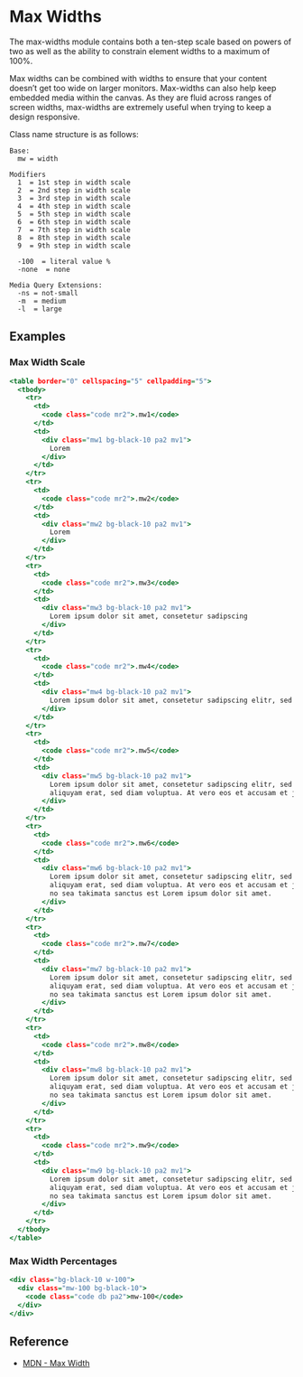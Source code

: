 # Max Widths

The max-widths module contains both a ten-step scale based on powers of two as well as the ability to constrain element widths to a maximum of 100%.

Max widths can be combined with widths to ensure that your content doesn’t get too wide on larger monitors. Max-widths can also help keep embedded media within the canvas. As they are fluid across ranges of screen widths, max-widths are extremely useful when trying to keep a design responsive.

Class name structure is as follows:

```
Base:
  mw = width

Modifiers
  1  = 1st step in width scale
  2  = 2nd step in width scale
  3  = 3rd step in width scale
  4  = 4th step in width scale
  5  = 5th step in width scale
  6  = 6th step in width scale
  7  = 7th step in width scale
  8  = 8th step in width scale
  9  = 9th step in width scale

  -100  = literal value %
  -none  = none

Media Query Extensions:
  -ns = not-small
  -m  = medium
  -l  = large
```

## Examples

### Max Width Scale

```.html
<table border="0" cellspacing="5" cellpadding="5">
  <tbody>
    <tr>
      <td>
        <code class="code mr2">.mw1</code>
      </td>
      <td>
        <div class="mw1 bg-black-10 pa2 mv1">
          Lorem
        </div>
      </td>
    </tr>
    <tr>
      <td>
        <code class="code mr2">.mw2</code>
      </td>
      <td>
        <div class="mw2 bg-black-10 pa2 mv1">
          Lorem
        </div>
      </td>
    </tr>
    <tr>
      <td>
        <code class="code mr2">.mw3</code>
      </td>
      <td>
        <div class="mw3 bg-black-10 pa2 mv1">
          Lorem ipsum dolor sit amet, consetetur sadipscing
        </div>
      </td>
    </tr>
    <tr>
      <td>
        <code class="code mr2">.mw4</code>
      </td>
      <td>
        <div class="mw4 bg-black-10 pa2 mv1">
          Lorem ipsum dolor sit amet, consetetur sadipscing elitr, sed diam nonumy eirmod.
        </div>
      </td>
    </tr>
    <tr>
      <td>
        <code class="code mr2">.mw5</code>
      </td>
      <td>
        <div class="mw5 bg-black-10 pa2 mv1">
          Lorem ipsum dolor sit amet, consetetur sadipscing elitr, sed diam nonumy eirmod tempor invidunt ut labore et dolore magna
          aliquyam erat, sed diam voluptua. At vero eos et accusam et justo duo dolores et ea rebum.
        </div>
      </td>
    </tr>
    <tr>
      <td>
        <code class="code mr2">.mw6</code>
      </td>
      <td>
        <div class="mw6 bg-black-10 pa2 mv1">
          Lorem ipsum dolor sit amet, consetetur sadipscing elitr, sed diam nonumy eirmod tempor invidunt ut labore et dolore magna
          aliquyam erat, sed diam voluptua. At vero eos et accusam et justo duo dolores et ea rebum. Stet clita kasd gubergren,
          no sea takimata sanctus est Lorem ipsum dolor sit amet.
        </div>
      </td>
    </tr>
    <tr>
      <td>
        <code class="code mr2">.mw7</code>
      </td>
      <td>
        <div class="mw7 bg-black-10 pa2 mv1">
          Lorem ipsum dolor sit amet, consetetur sadipscing elitr, sed diam nonumy eirmod tempor invidunt ut labore et dolore magna
          aliquyam erat, sed diam voluptua. At vero eos et accusam et justo duo dolores et ea rebum. Stet clita kasd gubergren,
          no sea takimata sanctus est Lorem ipsum dolor sit amet.
        </div>
      </td>
    </tr>
    <tr>
      <td>
        <code class="code mr2">.mw8</code>
      </td>
      <td>
        <div class="mw8 bg-black-10 pa2 mv1">
          Lorem ipsum dolor sit amet, consetetur sadipscing elitr, sed diam nonumy eirmod tempor invidunt ut labore et dolore magna
          aliquyam erat, sed diam voluptua. At vero eos et accusam et justo duo dolores et ea rebum. Stet clita kasd gubergren,
          no sea takimata sanctus est Lorem ipsum dolor sit amet.
        </div>
      </td>
    </tr>
    <tr>
      <td>
        <code class="code mr2">.mw9</code>
      </td>
      <td>
        <div class="mw9 bg-black-10 pa2 mv1">
          Lorem ipsum dolor sit amet, consetetur sadipscing elitr, sed diam nonumy eirmod tempor invidunt ut labore et dolore magna
          aliquyam erat, sed diam voluptua. At vero eos et accusam et justo duo dolores et ea rebum. Stet clita kasd gubergren,
          no sea takimata sanctus est Lorem ipsum dolor sit amet.
        </div>
      </td>
    </tr>
  </tbody>
</table>
```

### Max Width Percentages

```.html
<div class="bg-black-10 w-100">
  <div class="mw-100 bg-black-10">
    <code class="code db pa2">mw-100</code>
  </div>
</div>
```

## Reference

* [MDN - Max Width](https://developer.mozilla.org/en-US/docs/Web/CSS/max-width)
